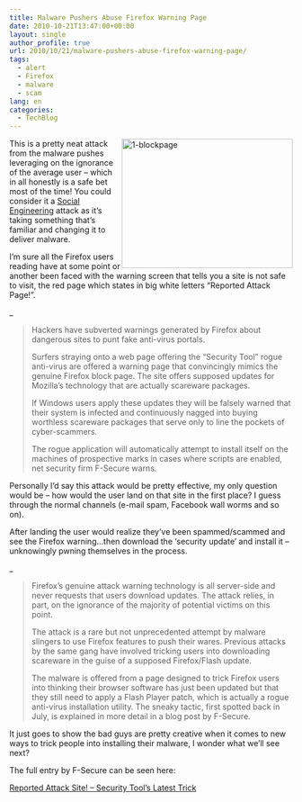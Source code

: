 ```yaml
---
title: Malware Pushers Abuse Firefox Warning Page
date: 2010-10-21T13:47:00+00:00
layout: single
author_profile: true
url: 2010/10/21/malware-pushers-abuse-firefox-warning-page/
tags:
  - alert
  - Firefox
  - malware
  - scam
lang: en
categories: 
  - TechBlog
---
```

[<img title="1-blockpage" border="0" alt="1-blockpage" align="right" src="http://lh6.ggpht.com/_vaUVXcmC3OI/TMA90VfId0I/AAAAAAAACz8/Md2wJhC6DF4/1-blockpage_thumb%5B1%5D.png?imgmax=800" width="304" height="230" />](http://lh5.ggpht.com/_vaUVXcmC3OI/TMA9yhhyA6I/AAAAAAAACz4/0DJnYu6ZjPg/s1600-h/1-blockpage%5B3%5D.png)This is a pretty neat attack from the malware pushes leveraging on the ignorance of the average user – which in all honestly is a safe bet most of the time! You could consider it a [Social Engineering](http://www.darknet.org.uk/category/social-engineering/) attack as it’s taking something that’s familiar and changing it to deliver malware.

I’m sure all the Firefox users reading have at some point or another been faced with the warning screen that tells you a site is not safe to visit, the red page which states in big white letters “Reported Attack Page!”.

   _</p> 

> Hackers have subverted warnings generated by Firefox about dangerous sites to punt fake anti-virus portals.
> 
> Surfers straying onto a web page offering the “Security Tool” rogue anti-virus are offered a warning page that convincingly mimics the genuine Firefox block page. The site offers supposed updates for Mozilla’s technology that are actually scareware packages.
> 
> If Windows users apply these updates they will be falsely warned that their system is infected and continuously nagged into buying worthless scareware packages that serve only to line the pockets of cyber-scammers.
> 
> The rogue application will automatically attempt to install itself on the machines of prospective marks in cases where scripts are enabled, net security firm F-Secure warns.

</em> 

Personally I’d say this attack would be pretty effective, my only question would be – how would the user land on that site in the first place? I guess through the normal channels (e-mail spam, Facebook wall worms and so on).

After landing the user would realize they’ve been spammed/scammed and see the Firefox warning…then download the ‘security update’ and install it – unknowingly pwning themselves in the process.

   _</p> 

> Firefox’s genuine attack warning technology is all server-side and never requests that users download updates. The attack relies, in part, on the ignorance of the majority of potential victims on this point.
> 
> The attack is a rare but not unprecedented attempt by malware slingers to use Firefox features to push their wares. Previous attacks by the same gang have involved tricking users into downloading scareware in the guise of a supposed Firefox/Flash update.
> 
> The malware is offered from a page designed to trick Firefox users into thinking their browser software has just been updated but that they still need to apply a Flash Player patch, which is actually a rogue anti-virus installation utility. The sneaky tactic, first spotted back in July, is explained in more detail in a blog post by F-Secure.

</em> 

It just goes to show the bad guys are pretty creative when it comes to new ways to trick people into installing their malware, I wonder what we’ll see next?

The full entry by F-Secure can be seen here:

[Reported Attack Site! – Security Tool’s Latest Trick](http://www.f-secure.com/weblog/archives/00002051.html)